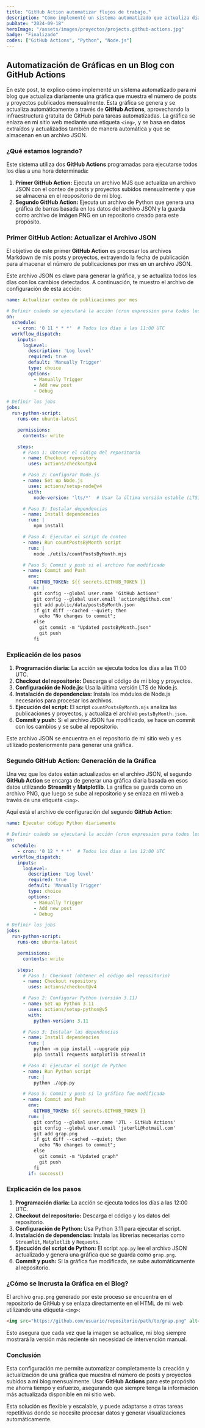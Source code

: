 ```yaml
---
title: "GitHub Action automatizar flujos de trabajo."
description: "Cómo implementé un sistema automatizado que actualiza diariamente una gráfica mostrando el número de posts y proyectos publicados mensualmente en mi blog."
pubDate: "2024-09-18"
heroImage: "/assets/images/proyectos/projects.github-actions.jpg"
badge: "Finalizado"
codes: ["GitHub Actions", "Python", "Node.js"]
---
```


## Automatización de Gráficas en un Blog con GitHub Actions

En este post, te explico cómo implementé un sistema automatizado para mi blog que actualiza diariamente una gráfica que muestra el número de posts y proyectos publicados mensualmente. Esta gráfica se genera y se actualiza automáticamente a través de **GitHub Actions**, aprovechando la infraestructura gratuita de GitHub para tareas automatizadas. La gráfica se enlaza en mi sitio web mediante una etiqueta `<img>`, y se basa en datos extraídos y actualizados también de manera automática y que se almacenan en un archivo JSON.

### ¿Qué estamos logrando?

Este sistema utiliza dos **GitHub Actions** programadas para ejecutarse todos los días a una hora determinada:

1. **Primer GitHub Action:** Ejecuta un archivo MJS que actualiza un archivo JSON con el conteo de posts y proyectos subidos mensualmente y que se almacena en el reopositorio de mi blog.
2. **Segundo GitHub Action:** Ejecuta un archivo de Python que genera una gráfica de barras basada en los datos del archivo JSON y la guarda como archivo de imágen PNG en un repositorio creado para este propósito.

### Primer GitHub Action: Actualizar el Archivo JSON

El objetivo de este primer **GitHub Action** es procesar los archivos Markdown de mis posts y proyectos, extrayendo la fecha de publicación para almacenar el número de publicaciones por mes en un archivo JSON.

Este archivo JSON es clave para generar la gráfica, y se actualiza todos los días con los cambios detectados. A continuación, te muestro el archivo de configuración de esta acción:

```yaml
name: Actualizar conteo de publicaciones por mes

# Definir cuándo se ejecutará la acción (cron expression para todos los días a las 11:00 UTC)
on:
  schedule:
    - cron: '0 11 * * *'  # Todos los días a las 11:00 UTC
  workflow_dispatch:
    inputs:
      logLevel:
        description: 'Log level'
        required: true
        default: 'Manually Trigger'
        type: choice
        options:
          - Manually Trigger
          - Add new post
          - Debug

# Definir los jobs
jobs:
  run-python-script:
    runs-on: ubuntu-latest

    permissions:
      contents: write

    steps:
      # Paso 1: Obtener el código del repositorio
      - name: Checkout repository
        uses: actions/checkout@v4

      # Paso 2: Configurar Node.js
      - name: Set up Node.js
        uses: actions/setup-node@v4
        with:
          node-version: 'lts/*'  # Usar la última versión estable (LTS)

      # Paso 3: Instalar dependencias
      - name: Install dependencies
        run: |
          npm install

      # Paso 4: Ejecutar el script de conteo
      - name: Run countPostsByMonth script
        run: |
          node ./utils/countPostsByMonth.mjs

      # Paso 5: Commit y push si el archivo fue modificado
      - name: Commit and Push
        env:
          GITHUB_TOKEN: ${{ secrets.GITHUB_TOKEN }}
        run: |
          git config --global user.name 'GitHub Actions'
          git config --global user.email 'actions@github.com'
          git add public/data/postsByMonth.json
          if git diff --cached --quiet; then
            echo "No changes to commit";
          else
            git commit -m "Updated postsByMonth.json"
            git push
          fi
```

### Explicación de los pasos

1. **Programación diaria:** La acción se ejecuta todos los días a las 11:00 UTC.
2. **Checkout del repositorio:** Descarga el código de mi blog y proyectos.
3. **Configuración de Node.js:** Usa la última versión LTS de Node.js.
4. **Instalación de dependencias:** Instala los módulos de Node.js necesarios para procesar los archivos.
5. **Ejecución del script:** El script `countPostsByMonth.mjs` analiza las publicaciones y proyectos, y actualiza el archivo `postsByMonth.json`.
6. **Commit y push:** Si el archivo JSON fue modificado, se hace un commit con los cambios y se sube al repositorio.

Este archivo JSON se encuentra en el repositorio de mi sitio web y es utilizado posteriormente para generar una gráfica.

### Segundo GitHub Action: Generación de la Gráfica

Una vez que los datos están actualizados en el archivo JSON, el segundo **GitHub Action** se encarga de generar una gráfica diaria basada en esos datos utilizando **Streamlit** y **Matplotlib**. La gráfica se guarda como un archivo PNG, que luego se sube al repositorio y se enlaza en mi web a través de una etiqueta `<img>`.

Aquí está el archivo de configuración del segundo **GitHub Action**:

```yaml
name: Ejecutar código Python diariamente

# Definir cuándo se ejecutará la acción (cron expression para todos los días a las 12:00 UTC)
on:
  schedule:
    - cron: '0 12 * * *'  # Todos los días a las 12:00 UTC
  workflow_dispatch:
    inputs:
      logLevel:
        description: 'Log level'
        required: true
        default: 'Manually Trigger'
        type: choice
        options:
          - Manually Trigger
          - Add new post
          - Debug

# Definir los jobs
jobs:
  run-python-script:
    runs-on: ubuntu-latest

    permissions:
      contents: write

    steps:
      # Paso 1: Checkout (obtener el código del repositorio)
      - name: Checkout repository
        uses: actions/checkout@v4

      # Paso 2: Configurar Python (versión 3.11)
      - name: Set up Python 3.11
        uses: actions/setup-python@v5
        with:
          python-version: 3.11

      # Paso 3: Instalar las dependencias
      - name: Install dependencies
        run: |
          python -m pip install --upgrade pip
          pip install requests matplotlib streamlit

      # Paso 4: Ejecutar el script de Python
      - name: Run Python script
        run: |
          python ./app.py

      # Paso 5: Commit y push si la gráfica fue modificada
      - name: Commit and Push
        env:
          GITHUB_TOKEN: ${{ secrets.GITHUB_TOKEN }}
        run: |
          git config --global user.name 'JTL - GitHub Actions'
          git config --global user.email 'jaterli@hotmail.com'          
          git add grap.png
          if git diff --cached --quiet; then
            echo "No changes to commit";
          else
            git commit -m "Updated graph"
            git push
          fi
        if: success()
```

### Explicación de los pasos

1. **Programación diaria:** La acción se ejecuta todos los días a las 12:00 UTC.
2. **Checkout del repositorio:** Descarga el código y los datos del repositorio.
3. **Configuración de Python:** Usa Python 3.11 para ejecutar el script.
4. **Instalación de dependencias:** Instala las librerías necesarias como `Streamlit`, `Matplotlib` y `Requests`.
5. **Ejecución del script de Python:** El script `app.py` lee el archivo JSON actualizado y genera una gráfica que se guarda como `grap.png`.
6. **Commit y push:** Si la gráfica fue modificada, se sube automáticamente al repositorio.

### ¿Cómo se Incrusta la Gráfica en el Blog?

El archivo `grap.png` generado por este proceso se encuentra en el repositorio de GitHub y se enlaza directamente en el HTML de mi web utilizando una etiqueta `<img>`:

```html
<img src="https://github.com/usuario/repositorio/path/to/grap.png" alt="Gráfica de publicaciones por mes">
```

Esto asegura que cada vez que la imagen se actualice, mi blog siempre mostrará la versión más reciente sin necesidad de intervención manual.

### Conclusión

Esta configuración me permite automatizar completamente la creación y actualización de una gráfica que muestra el número de posts y proyectos subidos a mi blog mensualmente. Usar **GitHub Actions** para este propósito me ahorra tiempo y esfuerzo, asegurando que siempre tenga la información más actualizada disponible en mi sitio web.

Esta solución es flexible y escalable, y puede adaptarse a otras tareas repetitivas donde se necesite procesar datos y generar visualizaciones automáticamente.